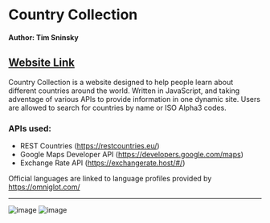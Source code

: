 # Country Collection
#### Author: Tim Sninsky
[Website Link](https://modernfuthark.github.io/CountryCollection/)
---
Country Collection is a website designed to help people learn about different countries around the world.
Written in JavaScript, and taking adventage of various APIs to provide information in one dynamic site.
Users are allowed to search for countries by name or ISO Alpha3 codes.

### APIs used:
* REST Countries (https://restcountries.eu/)
* Google Maps Developer API (https://developers.google.com/maps)
* Exchange Rate API (https://exchangerate.host/#/)


Official languages are linked to language profiles provided by https://omniglot.com/

---
![image](https://user-images.githubusercontent.com/53625935/132433785-613220d4-2ca2-4c24-9745-10802f793540.png)
![image](https://user-images.githubusercontent.com/53625935/132433916-e6fbcc67-3e68-447d-9782-031b9d1d8ffc.png)


